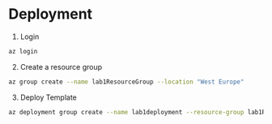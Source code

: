 # Deployment

1. Login

```sh
az login
```

2. Create a resource group

```sh
az group create --name lab1ResourceGroup --location "West Europe"
```

3. Deploy Template

```sh
az deployment group create --name lab1deployment --resource-group lab1ResourceGroup --template-file azuredeploy.json --parameters azuredeploy.parameters.json
```